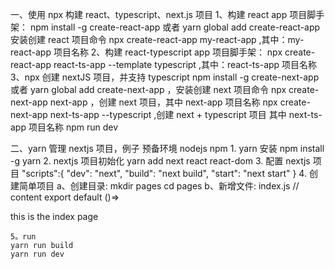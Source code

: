 一、使用 npx 构建 react、typescript、next.js 项目
1、构建 react app 项目脚手架：
npm install -g create-react-app 或者 yarn global add create-react-app 安装创建 react 项目命令
npx create-react-app my-react-app ,其中：my-react-app 项目名称
2、构建 react-typescript app 项目脚手架：
npx create-react-app react-ts-app --template typescript ,其中：react-ts-app 项目名称
3、npx 创建 nextJS 项目，并支持 typescript
npm install -g create-next-app 或者 yarn global add create-next-app ，安装创建 next 项目命令
npx create-next-app next-app ，创建 next 项目，其中 next-app 项目名称
npx create-next-app next-ts-app --typescript ,创建 next + typescript 项目 其中 next-ts-app 项目名称
npm run dev

二、yarn 管理 nextjs 项目，例子
预备环境
nodejs
npm 1. yarn 安装
npm install -g yarn 2. nextjs 项目初始化
yarn add next react react-dom 3. 配置 nextjs 项目
"scripts":{
"dev": "next",
"build": "next build",
"start": "next start"
} 4. 创建简单项目
a、创建目录: mkdir pages
cd pages
b、新增文件: index.js
// content
export default ()=> <div>this is the index page </div>

    5。run
    yarn run build
    yarn run dev
